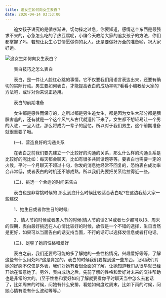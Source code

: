 ```yaml
---
title: 追女生如何向女生表白？
date: 2020-04-14 03:53:00
---
```




　　追女孩子讲究的是循序渐进，切勿操之过急，你要知道，感情这个东西是最强求不来的，心急怎么吃的了热豆腐呢，小编今天教给大家的追女孩子的方法，你们都掌握了吗，若想让女生心甘情愿做你的女人，还是要做好万全的准备哟，祝大家好运。

![追女生如何向女生表白？](/img/ce2f9aa3f79ef15868a97b2e33d0352a.jpg)

　　表白技巧之怎么表白

　　表白，是一件让人脸红心跳的事情。它不仅要我们用语言表达出来，还要有确切的实际行动。男生要如何表白，才能提高表白的成功率呢?看看小编教给大家的方法吧，或许对你来说正适用。

　　表白的前期准备

　　女生都是感性而保守的，之所以都是男生追女生，都是因为女生大部分都是腼腆害羞的，还有就是一个这个风气从古代就遗传下来了。女生都不想轻易让一个男的入驻，一旦入驻，那么将成为一辈子的回忆，所以对于我们男生，这个前期准备就很重要了哦。

　　(一)、营造良好的沟通关系

　　在表白之前我们要先建立一个比较好的沟通的关系，那么什么样的沟通关系是比较好的呢比如：每天都会聊天，比如有很多共同话题等等。要表白也需要一定的火候，平时一个月聊天不超过十句，你发的消息她经常不回复的，恐怕表白成功率会非常低，或者表白的时机还不够成熟，所以我们先要把关系给拉得近一些。

　　(二)、挑选一个合适的时间来告白

　　表白也是非常挑时候的 那么到底什么时候比较适合表白呢?在这边我给大家一些建议

　　1、她生日或者你生日的时候;

　　2、情人节的时候或者愚人节的时候(情人节的话2.14或者七夕都可以)3、周末的假期，表白最好挑选在人心情比较好的时候，放假是一个不错的选择，生日当然是更好，如果可以当面告白的话支持当面，不行的话可以选择发信息或者打电话。

　　(三)、足够了她的性格和爱好

　　表白之前，我们还要尽可能的多了解她的一些性格情况，兴趣爱好等等，了解这些有什么用处吗?这是肯定的，表白的时候我们要提到这一些东西，证明我们对她的好感不仅仅是外表，我们对她有着很全面的了解，让她知道我们从很早就已经开始在留意她了。另外，表白成功之后，先前了解的性格和爱好对未来的交往帮助也是非常的大的。(至于性格和爱好如何了解就要看你平时聊天当中怎么去套话了，比如周末的时候，问她有什么安排，看她如何度过周末，比如下雨的时候，问她心情有没有什么波动等等。)
